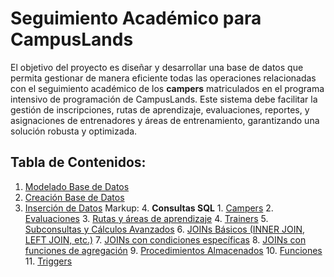 # Seguimiento Académico para CampusLands
El objetivo del proyecto es diseñar y desarrollar una base de datos que permita gestionar de
manera eficiente todas las operaciones relacionadas con el seguimiento académico de los
**campers** matriculados en el programa intensivo de programación de CampusLands. Este
sistema debe facilitar la gestión de inscripciones, rutas de aprendizaje, evaluaciones, reportes, y
asignaciones de entrenadores y áreas de entrenamiento, garantizando una solución robusta y
optimizada.

## Tabla de Contenidos:
1. [Modelado Base de Datos](./diagrams/modeloBaseDatos.md)
2. [Creación Base de Datos](./db.sql)
3. [Inserción de Datos](./insert.sql)
Markup: 4. **Consultas SQL**
            1. [Campers](./consultasSQL/campers.sql)
            2. [Evaluaciones](./consultasSQL/evaluaciones.sql)
            3. [Rutas y áreas de aprendizaje](./consultasSQL/rutasyareas.sql)
            4. [Trainers](./consultasSQL/trainers.sql)
            5. [Subconsultas y Cálculos Avanzados](./SQLAvanzado/subconsultas.sql)
            6. [JOINs Básicos (INNER JOIN, LEFT JOIN, etc.)](./SQLAvanzado/joinBasico.sql)
            7. [JOINs con condiciones específicas](./SQLAvanzado/joinsCondiciones.sql)
            8. [JOINs con funciones de agregación](./SQLAvanzado/joinsFunciones.sql)
            9. [Procedimientos Almacenados](./SQLAvanzado/procedimientos.sql)
            10. [Funciones](./SQLAvanzado/funciones.sql)
            11. [Triggers](./SQLAvanzado/triggers.sql)



